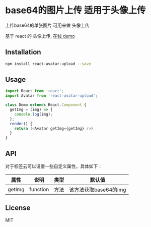 # base64的图片上传 适用于头像上传
上传base64的单张图片 可用来做 头像上传

基于 react 的 头像上传, [在线 demo](https://ldq429.github.io/AvatarUpload/)

## Installation

```bash
npm install react-avatar-upload --save
```

## Usage

```javascript
import React from 'react';
import Avatar from 'react-avatar-upload';

class Demo extends React.Component {
  getImg = (img) => {
    console.log(img);
  };
  render() {
    return (<Avatar getImg={getImg} />)
  }
}
```

## API
对于标签云可以设置一些自定义属性，具体如下：

| 属性 | 说明 | 类型 | 默认值
| --- | --- | --- | -- |
| getImg | function | 方法 | 该方法获取base64的img


## License
MIT
